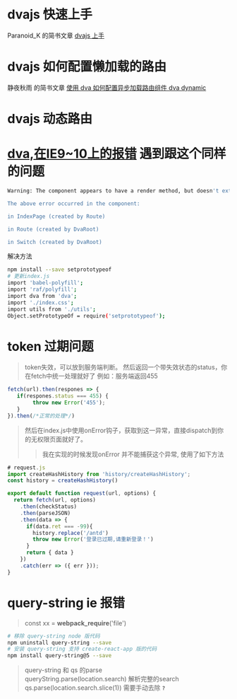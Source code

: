 # dvajs 快速上手
Paranoid_K 的简书文章 [dvajs 上手](https://www.jianshu.com/p/c7b3b9c98d04)

# dvajs 如何配置懒加载的路由
静夜秋雨 的简书文章 [使用 dva 如何配置异步加载路由组件  dva dynamic](https://www.jianshu.com/p/69694013e36b)

# dvajs 动态路由


# [dva,在IE9~10上的报错](https://github.com/dvajs/dva/issues/1717) 遇到跟这个同样的问题
```bash
Warning: The component appears to have a render method, but doesn't extend React.Component. This is likely to cause errors. Change IndexPage to extend React.Component instead.

The above error occurred in the component:

in IndexPage (created by Route)

in Route (created by DvaRoot)

in Switch (created by DvaRoot)
```
解决方法
```bash
npm install --save setprototypeof
# 更新index.js
import 'babel-polyfill';
import 'raf/polyfill';
import dva from 'dva';
import './index.css';
import utils from './utils';
Object.setPrototypeOf = require('setprototypeof');
```

# token 过期问题

> token失效，可以放到服务端判断。
> 然后返回一个带失效状态的status，你在fetch中统一处理就好了
> 例如：服务端返回455
```js
fetch(url).then(respones => {
   if(respones.status === 455) {
        throw new Error('455');
   }
}).then(/*正常的处理*/)
```
> 然后在index.js中使用onError钩子，获取到这一异常，直接dispatch到你的无权限页面就好了。
>> 我在实现的时候发现onError 并不能捕获这个异常, 使用了如下方法
```js 
# request.js
import createHashHistory from 'history/createHashHistory';
const history = createHashHistory()

export default function request(url, options) {
  return fetch(url, options)
    .then(checkStatus)
    .then(parseJSON)
    .then(data => { 
      if(data.ret === -99){
        history.replace('/antd')
        throw new Error('登录已过期,请重新登录！')
      }
      return { data } 
    })
    .catch(err => ({ err }));
}
```

# query-string ie 报错 
> const xx = __webpack_require__('file')
```bash
# 移除 query-string node 版代码
npm uninstall query-string --save
# 安装 query-string 支持 create-react-app 版的代码
npm install query-string@5 --save
```
> query-string 和 qs 的parse   
> queryString.parse(location.search)  解析完整的search  
> qs.parse(location.search.slice(1))  需要手动去除 <code><b>?</b></code>  


 
 
